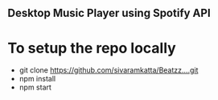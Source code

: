 ## Desktop Music Player using Spotify API
# To setup the repo locally
- git clone https://github.com/sivaramkatta/Beatzz....git
- npm install
- npm start
